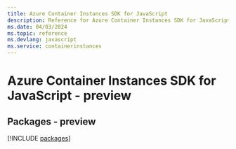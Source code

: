 ```yaml
---
title: Azure Container Instances SDK for JavaScript
description: Reference for Azure Container Instances SDK for JavaScript
ms.date: 04/03/2024
ms.topic: reference
ms.devlang: javascript
ms.service: containerinstances
---
```

# Azure Container Instances SDK for JavaScript - preview
## Packages - preview
[!INCLUDE [packages](container-instances-index.md)]